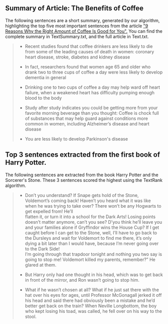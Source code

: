 
## Summary of Article: The Benefits of Coffee
The following sentences are a short summary, generated by our algorithm, highlighting the top five most important sentences from the article ["9 Reasons Why the Right Amount of Coffee Is Good for You".](https://www.hopkinsmedicine.org/health/wellness-and-prevention/9-reasons-why-the-right-amount-of-coffee-is-good-for-you) You can find the complete summary in TextSummary.txt, and the full article in Text.txt.


> - Recent studies found that coffee drinkers are less likely to die from some of the leading causes
> of death in women: coronary heart disease, stroke, diabetes and kidney disease
>
> - In fact, researchers found that women age 65 and older who drank two to three cups of coffee a day were
> less likely to develop dementia in general
>
> - Drinking one to two cups of coffee a day may help ward off heart failure, when a weakened heart
> has difficulty pumping enough blood to the body
>
> - Study after study indicates you could be getting more from your favorite morning beverage
>than you thought: Coffee is chock full of substances that may help guard against conditions more common in women,
>including Alzheimer’s disease and heart disease
>
> - You are less likely to develop Parkinson's disease

## Top 3 sentences extracted from the first book of Harry Potter.
The following sentences are extracted from the book Harry Potter and the Sorcerer's Stone. These 3 sentences scored the highest using the TextRank algorithm.


> - Don’t you understand? If Snape gets hold of the Stone, Voldemort’s coming back! Haven’t you heard what it was like when he was trying to take over? There won’t be any Hogwarts to get expelled from! He’ll  
> flatten it, or turn it into a school for the Dark Arts! Losing points doesn’t matter anymore, can’t you see? D’you think he’ll leave you and your families alone if Gryffindor wins the House Cup? If I get caught
> before I can get to the Stone, well, I’ll have to go back to the Dursleys and wait for Voldemort to find me there, it’s only dying a bit later than I would have, because I’m never going over to the Dark Side!  
> I’m going through that trapdoor tonight and nothing you two say is going to stop me! Voldemort killed my parents, remember?” He glared at them.
>
> - But Harry only had one thought in his head, which was to get back in front of the mirror, and Ron wasn’t going to stop him.
>
> - What if he wasn’t chosen at all? What if he just sat there with the hat over his eyes for ages, until Professor McGonagall jerked it off his head and said there had obviously been a mistake and he’d better
> get back on the train? When Neville Longbottom, the boy who kept losing his toad, was called, he fell over on his way to the stool.
